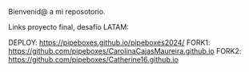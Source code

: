 Bienvenid@ a mi reposotorio.



Links proyecto final, desafío LATAM:

DEPLOY: https://pipeboxes.github.io/pipeboxes2024/
FORK1: https://github.com/pipeboxes/CarolinaCajasMaureira.github.io
FORK2: https://github.com/pipeboxes/Catherine16.github.io
